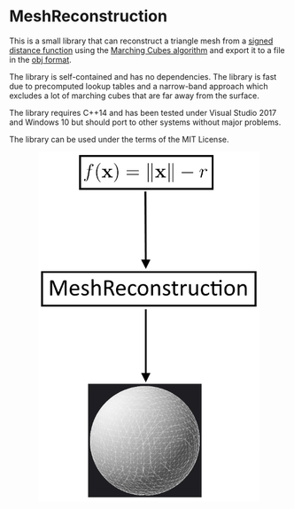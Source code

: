 # MeshReconstruction

This is a small library that can reconstruct a triangle mesh from a <a href="http://www.iquilezles.org/www/articles/distfunctions/distfunctions.htm">signed distance function</a> using the <a href="https://en.wikipedia.org/wiki/Marching_cubes">Marching Cubes algorithm</a> and export it to a file in the <a href="https://de.wikipedia.org/wiki/Wavefront_OBJ">obj format</a>.

The library is self-contained and has no dependencies. The library is fast due to precomputed lookup tables and a narrow-band approach which excludes a lot of marching cubes that are far away from the surface.

The library requires C++14 and has been tested under Visual Studio 2017 and Windows 10 but should port to other systems without major problems.

The library can be used under the terms of the MIT License.

<p align="center">
  <img src="overview.png" width="400" alt="Overview">
</p>